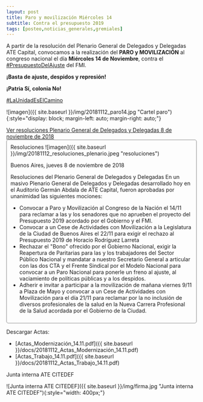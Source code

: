 ```yaml
---
layout: post
title: Paro y movilización Miércoles 14
subtitle: Contra el presupuesto 2019
tags: [posteo,noticias_generales,gremiales]
---
```


A partir de la resolución del Plenario General de Delegados y Delegadas ATE Capital, convocamos a la realización del **PARO y MOVILIZACIÓN** al congreso nacional el día **Miércoles 14 de Noviembre**,
contra el
[#PresupuestoDelAjuste](https://twitter.com/hashtag/PresupuestoDelAjuste)
del FMI.

**¡Basta de ajuste, despidos y represión!**

**¡Patria Sí, colonia No!**

[#LaUnidadEsElCamino](https://twitter.com/hashtag/LaUnidadEsElCamino)


![imagen]({{ site.baseurl }}/img/20181112_paro14.jpg "Cartel paro"){:style="display: block; margin-left: auto; margin-right: auto;"}


<a data-toggle="collapse" href="#ver_acta" aria-expanded="false" aria-controls="ver_acta">
Ver resoluciones Plenario General de Delegados y Delegadas 8 de noviembre de 2018
<span class="caret"></span></a>

<div id="ver_acta" class="collapse" markdown="1" style="padding: 10px; border: 1px solid gray; border-radius: 5px;">
Resoluciones
![imagen]({{ site.baseurl }}/img/20181112_resoluciones_plenario.jpeg "resoluciones")

Buenos Aires, jueves 8 de noviembre de 2018

Resoluciones del Plenario General de Delegados y Delegadas
En un masivo Plenario General de Delegados y Delegadas desarrollado hoy en el Auditorio Germán Abdala de ATE Capital, fueron aprobadas por unanimidad las siguientes mociones:
  - Convocar a Paro y Movilización al Congreso de la Nación el 14/11 para reclamar a las y los senadores que no aprueben el proyecto del Presupuesto 2019 acordado por el Gobierno y el FMI.
  - Convocar a un Cese de Actividades con Movilización a la Legislatura de la Ciudad de Buenos Aires el 22/11 para exigir el rechazo al Presupuesto 2019 de Horacio Rodríguez Larreta
  - Rechazar el "Bono" ofrecido por el Gobierno Nacional, exigir la Reapertura de Paritarias para las y los trabajadores del Sector Público Nacional y mandatar a nuestro Secretario General a articular con las dos CTA y el Frente Sindical por el Modelo Nacional para convocar a un Paro Nacional para ponerle un freno al ajuste, al vaciamiento de políticas públicas y a los despidos.
  - Adherir e invitar a participar a la movilización de mañana viernes 9/11 a Plaza de Mayo y convocar a un Cese de Actividades con Movilización para el día 21/11 para reclamar por la no inclusión de diversos profesionales de la salud en la Nueva Carrera Profesional de la Salud acordada por el Gobierno de la Ciudad.

</div>

Descargar Actas:
  - [Actas_Modernización_14.11.pdf]({{ site.baseurl }}/docs/20181112_Actas_Modernización_14.11.pdf)
  - [Actas_Trabajo_14.11.pdf]({{ site.baseurl }}/docs/20181112_Actas_Trabajo_14.11.pdf)

Junta interna ATE CITEDEF

![Junta interna ATE CITEDEF]({{ site.baseurl }}/img/firma.jpg "Junta interna ATE CITEDEF"){:style="width: 400px;"}
